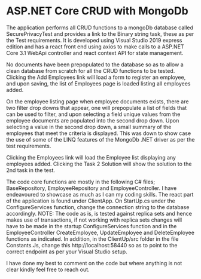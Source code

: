 # ASP.NET Core CRUD with MongoDb

The application performs all CRUD functions to a mongoDb database called SecurePrivacyTest and provides a link to the Binary string task, these as per the Test requirements. 
It is developed using Visual Studio 2019 express edition and has a react front end using axios to make calls to a ASP.NET Core 3.1 WebApi controller and react context API for state management.

No documents have been prepopulated to the database so as to allow a clean database from scratch for all the CRUD functions to be tested. 
Clicking the Add Employees link will load a form to register an employee, and upon saving, the list of Employees page is loaded listing all employees added.

On the employee listing page when employee documents exists, there are two filter drop downs that appear, one will prepopulate a list of fields that can be used to filter, 
and upon selecting a field unique values from the employee documents are populated into the second drop down. Upon selecting a value in the second drop down, 
a small summary of the employees that meet the criteria is displayed. This was down to show case the use of some of the LINQ features of the MongoDb .NET driver as per 
the test requirements.

Clicking the Employees link will load the Employee list displaying any employees added.
Clicking the Task 2 Solution will show the solution to the 2nd task in the test.

The code core functions are mostly in the following C# files; BaseRepository, EmployeeRepository and EmployeeController. 
I have endeavoured to showcase as much as I can my coding skills. The react part of the application is found under ClientApp. On StartUp.cs under the ConfigureServices function, 
change the connection string to the database accordingly. NOTE: The code as is, is tested against replica sets and hence makes use of transactions, if not working with replica sets changes will have to be made in the startup ConfigureServices function and in the EmployeeController CreateEmployee, UpdateEmployee and DeleteEmployee functions as indicated. In addition, in the ClientUp/src folder in the file Constants.Js, change this http://localhost:58440 so as to point to 
the correct endpoint as per your Visual Studio setup.

I have done my best to comment on the code but where anything is not clear kindly feel free to reach out.

